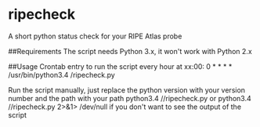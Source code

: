 # ripecheck
A short python status check for your RIPE Atlas probe

##Requirements
The script needs Python 3.x, it won't work with Python 2.x

##Usage
Crontab entry to run the script every hour at xx:00:
0 * * * * /usr/bin/python3.4 <path-to-script>/ripecheck.py

Run the script manually, just replace the python version with your version number and the path with your path
python3.4 /<path-to-script>/ripecheck.py
or 
python3.4 /<path-to-script>/ripecheck.py 2>&1> /dev/null
if you don't want to see the output of the script
